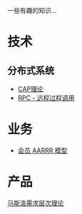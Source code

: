 一些有趣的知识...





# 技术


## 分布式系统


- [CAP理论]()
- [RPC - 远程过程调用]()


# 业务


- [会员 AARRR 模型](./biz-member/AARRR模型.md)


# 产品

[马斯洛需求层次理论]()


